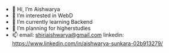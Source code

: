 - 👋 Hi, I’m Aishwarya
- 👀 I’m interested in WebD
- 🌱 I’m currently learning Backend
- 💞️ I’m planning for higherstudies
- 📫 email: shiriaishwarya@gmail.com linkedin: https://www.linkedin.com/in/aishwarya-sunkara-02b913279/

<!---
Aishwarya-2k3 is a ✨ special ✨ repository because its `README.md` (this file) appears on your GitHub profile.
You can click the Preview link to take a look at your changes.
--->
